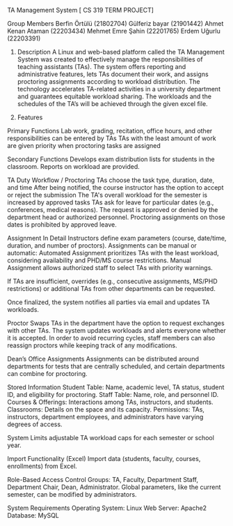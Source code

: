  
TA Management System [ CS 319 TERM PROJECT]
 
Group Members
Berfin Örtülü (21802704)
Gülferiz bayar (21901442)
Ahmet Kenan Ataman (22203434)
Mehmet Emre Şahin (22201765)
Erdem Uğurlu (22203391)
 
1) Description
A Linux and web-based platform called the TA Management System was created to effectively manage the responsibilities of teaching assistants (TAs). The system offers reporting and administrative features, lets TAs document their work, and assigns proctoring assignments according to workload distribution. The technology accelerates TA-related activities in a university department and guarantees equitable workload sharing. The workloads and the schedules of the TA’s will be achieved through the given excel file.
 
2) Features
 
Primary Functions
Lab work, grading, recitation, office hours, and other responsibilities can be entered by TAs
TAs with the least amount of work are given priority when proctoring tasks are assigned
 
Secondary Functions
Develops exam distribution lists for students in the classroom.
Reports on workload are provided.
 
TA Duty Workflow / Proctoring
TAs choose the task type, duration, date, and time
After being notified, the course instructor has the option to accept or reject the submission
The TA's overall workload for the semester is increased by approved tasks
TAs ask for leave for particular dates (e.g., conferences, medical reasons).
The request is approved or denied by the department head or authorized personnel.
Proctoring assignments on those dates is prohibited by approved leave.
 
Assignment In Detail
Instructors define exam parameters (course, date/time, duration, and number of proctors). Assignments can be manual or automatic:
Automated Assignment prioritizes TAs with the least workload, considering availability and PHD/MS
course restrictions.
Manual Assignment allows authorized staff to select TAs with priority warnings.
 
If TAs are insufficient, overrides (e.g., consecutive assignments, MS/PHD restrictions) or additional TAs from other departments can be requested.
 
Once finalized, the system notifies all parties via email and updates TA workloads.


Proctor Swaps
TAs in the department have the option to request exchanges with other TAs.
The system updates workloads and alerts everyone whether it is accepted.
In order to avoid recurring cycles, staff members can also reassign proctors while keeping track of any modifications.
 
Dean’s Office Assignments
Assignments can be distributed around departments for tests that are centrally scheduled, and certain departments can combine for proctoring.
 
Stored Information
Student Table: Name, academic level, TA status, student ID, and eligibility for proctoring.
Staff Table: Name, role, and personnel ID.
Courses & Offerings: Interactions among TAs, instructors, and students.
Classrooms: Details on the space and its capacity.
Permissions: TAs, instructors, department employees, and administrators have varying degrees of access.
 
System Limits
adjustable TA workload caps for each semester or school year.
 
Import Functionality (Excel)
Import data (students, faculty, courses, enrollments) from Excel.
 
Role-Based Access Control
Groups: TA, Faculty, Department Staff, Department Chair, Dean, Administrator.
Global parameters, like the current semester, can be modified by administrators.
 
System Requirements
Operating System: Linux
Web Server: Apache2
Database: MySQL
 
 
